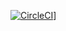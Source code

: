[![CircleCI](https://dl.circleci.com/status-badge/img/circleci/EZi3RKBRoPuY7ECebsWypn/FnSq2CvB1Sn3K6bTyTz2ji/tree/main.svg?style=svg)](https://dl.circleci.com/status-badge/redirect/circleci/EZi3RKBRoPuY7ECebsWypn/FnSq2CvB1Sn3K6bTyTz2ji/tree/main)]
